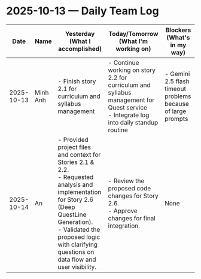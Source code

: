 # 2025-10-13 — Daily Team Log

| Date | Name | Yesterday (What I accomplished) | Today/Tomorrow (What I'm working on) | Blockers (What's in my way) |
|---|---|---|---|---|
| 2025-10-13 | Minh Anh | - Finish story 2.1 for curriculum and syllabus management<br> | - Continue working on story 2.2 for curriculum and syllabus management for Quest service<br>- Integrate log into daily standup routine | - Gemini 2.5 flash timeout problems because of large prompts |
| 2025-10-14   | An                  | - Provided project files and context for Stories 2.1 & 2.2.<br>- Requested analysis and implementation for Story 2.6 (Deep QuestLine Generation).<br>- Validated the proposed logic with clarifying questions on data flow and user visibility. | - Review the proposed code changes for Story 2.6.<br>- Approve changes for final integration.        | None                                           |